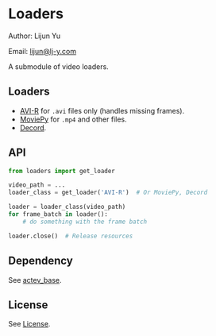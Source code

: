 # Loaders

Author: Lijun Yu

Email: lijun@lj-y.com

A submodule of video loaders.

## Loaders

* [AVI-R](https://pypi.org/project/avi-r/) for `.avi` files only (handles missing frames).
* [MoviePy](https://pypi.org/project/moviepy/) for `.mp4` and other files.
* [Decord](https://github.com/dmlc/decord).

## API

```python
from loaders import get_loader

video_path = ...
loader_class = get_loader('AVI-R')  # Or MoviePy, Decord

loader = loader_class(video_path)
for frame_batch in loader():
    # do something with the frame batch

loader.close()  # Release resources
```

## Dependency

See [actev_base](https://github.com/CMU-INF-DIVA/actev_base).

## License

See [License](LICENSE).
